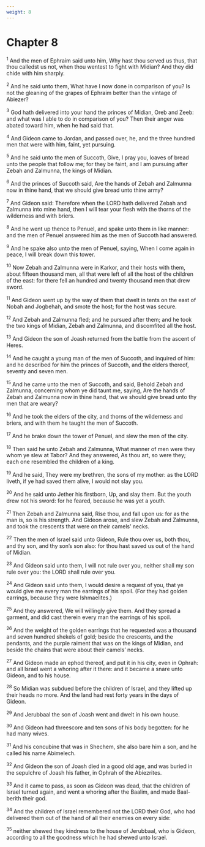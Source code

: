 ```yaml
---
weight: 8
---
```


# Chapter 8

<sup>1</sup> And the men of Ephraim said unto him, Why hast thou served us thus, that thou calledst us not, when thou wentest to fight with Midian? And they did chide with him sharply. 

<sup>2</sup> And he said unto them, What have I now done in comparison of you? Is not the gleaning of the grapes of Ephraim better than the vintage of Abiezer? 

<sup>3</sup> God hath delivered into your hand the princes of Midian, Oreb and Zeeb: and what was I able to do in comparison of you? Then their anger was abated toward him, when he had said that. 

<sup>4</sup> And Gideon came to Jordan, and passed over, he, and the three hundred men that were with him, faint, yet pursuing. 

<sup>5</sup> And he said unto the men of Succoth, Give, I pray you, loaves of bread unto the people that follow me; for they be faint, and I am pursuing after Zebah and Zalmunna, the kings of Midian. 

<sup>6</sup> And the princes of Succoth said, Are the hands of Zebah and Zalmunna now in thine hand, that we should give bread unto thine army? 

<sup>7</sup> And Gideon said: Therefore when the LORD hath delivered Zebah and Zalmunna into mine hand, then I will tear your flesh with the thorns of the wilderness and with briers. 

<sup>8</sup> And he went up thence to Penuel, and spake unto them in like manner: and the men of Penuel answered him as the men of Succoth had answered. 

<sup>9</sup> And he spake also unto the men of Penuel, saying, When I come again in peace, I will break down this tower. 

<sup>10</sup> Now Zebah and Zalmunna were in Karkor, and their hosts with them, about fifteen thousand men, all that were left of all the host of the children of the east: for there fell an hundred and twenty thousand men that drew sword. 

<sup>11</sup> And Gideon went up by the way of them that dwelt in tents on the east of Nobah and Jogbehah, and smote the host; for the host was secure. 

<sup>12</sup> And Zebah and Zalmunna fled; and he pursued after them; and he took the two kings of Midian, Zebah and Zalmunna, and discomfited all the host. 

<sup>13</sup> And Gideon the son of Joash returned from the battle from the ascent of Heres. 

<sup>14</sup> And he caught a young man of the men of Succoth, and inquired of him: and he described for him the princes of Succoth, and the elders thereof, seventy and seven men. 

<sup>15</sup> And he came unto the men of Succoth, and said, Behold Zebah and Zalmunna, concerning whom ye did taunt me, saying, Are the hands of Zebah and Zalmunna now in thine hand, that we should give bread unto thy men that are weary? 

<sup>16</sup> And he took the elders of the city, and thorns of the wilderness and briers, and with them he taught the men of Succoth. 

<sup>17</sup> And he brake down the tower of Penuel, and slew the men of the city. 

<sup>18</sup> Then said he unto Zebah and Zalmunna, What manner of men were they whom ye slew at Tabor? And they answered, As thou art, so were they; each one resembled the children of a king. 

<sup>19</sup> And he said, They were my brethren, the sons of my mother: as the LORD liveth, if ye had saved them alive, I would not slay you. 

<sup>20</sup> And he said unto Jether his firstborn, Up, and slay them. But the youth drew not his sword: for he feared, because he was yet a youth. 

<sup>21</sup> Then Zebah and Zalmunna said, Rise thou, and fall upon us: for as the man is, so is his strength. And Gideon arose, and slew Zebah and Zalmunna, and took the crescents that were on their camels’ necks. 

<sup>22</sup> Then the men of Israel said unto Gideon, Rule thou over us, both thou, and thy son, and thy son’s son also: for thou hast saved us out of the hand of Midian. 

<sup>23</sup> And Gideon said unto them, I will not rule over you, neither shall my son rule over you: the LORD shall rule over you. 

<sup>24</sup> And Gideon said unto them, I would desire a request of you, that ye would give me every man the earrings of his spoil. (For they had golden earrings, because they were Ishmaelites.) 

<sup>25</sup> And they answered, We will willingly give them. And they spread a garment, and did cast therein every man the earrings of his spoil. 

<sup>26</sup> And the weight of the golden earrings that he requested was a thousand and seven hundred shekels of gold; beside the crescents, and the pendants, and the purple raiment that was on the kings of Midian, and beside the chains that were about their camels’ necks. 

<sup>27</sup> And Gideon made an ephod thereof, and put it in his city, even in Ophrah: and all Israel went a whoring after it there: and it became a snare unto Gideon, and to his house. 

<sup>28</sup> So Midian was subdued before the children of Israel, and they lifted up their heads no more. And the land had rest forty years in the days of Gideon. 

<sup>29</sup> And Jerubbaal the son of Joash went and dwelt in his own house. 

<sup>30</sup> And Gideon had threescore and ten sons of his body begotten: for he had many wives. 

<sup>31</sup> And his concubine that was in Shechem, she also bare him a son, and he called his name Abimelech. 

<sup>32</sup> And Gideon the son of Joash died in a good old age, and was buried in the sepulchre of Joash his father, in Ophrah of the Abiezrites. 

<sup>33</sup> And it came to pass, as soon as Gideon was dead, that the children of Israel turned again, and went a whoring after the Baalim, and made Baal-berith their god. 

<sup>34</sup> And the children of Israel remembered not the LORD their God, who had delivered them out of the hand of all their enemies on every side: 

<sup>35</sup> neither shewed they kindness to the house of Jerubbaal, who is Gideon, according to all the goodness which he had shewed unto Israel. 


